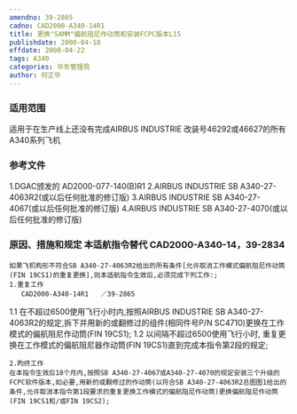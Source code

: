 ```yaml
---
amendno: 39-2865
cadno: CAD2000-A340-14R1
title: 更换"SAMM"偏航阻尼作动筒和安装FCPC版本L15
publishdate: 2000-04-18
effdate: 2000-04-22
tags: A340
categories: 华东管理局
author: 何正华
---
```


### 适用范围 
适用于在生产线上还没有完成AIRBUS INDUSTRIE 改装号46292或46627的所有A340系列飞机

<!--more-->
### 参考文件
1.DGAC颁发的 AD2000-077-140(B)R1 
2.AIRBUS
 INDUSTRIE SB A340-27-4063R2(或以后任何批准的修订版) 
3.AIRBUS
 INDUSTRIE SB A340-27-4067(或以后任何批准的修订版) 
4.AIRBUS
 INDUSTRIE SB A340-27-4070(或以后任何批准的修订版) 

### 原因、措施和规定 本适航指令替代 CAD2000-A340-14，39-2834 
    如果飞机构形不符合SB A340-27-4063R2给出的所有条件[允许取消工作模式偏航阻尼作动筒(FIN 19CS1)的重复更换],则本适航指令生效后,必须完成下列工作:; 
    1.重复工作 
       CAD2000-A340-14R1   ／39-2865 
1.1
 在不超过6500使用飞行小时内,按照AIRBUS INDUSTRIE SB A340-27-4063R2的规定,拆下并用新的或翻修过的组件(相同件号P/N SC4710)更换在工作模式的偏航阻尼作动筒(FIN 19CS1); 
1.2
 以间隔不超过6500使用飞行小时, 重复更换在工作模式的偏航阻尼器作动筒(FIN 19CS1)直到完成本指令第2段的规定; 

    2.昀终工作 
    在本指令生效后18个月内,按照SB A340-27-4067或A340-27-4070的规定安装三个升级的FCPC软件版本,如必要,用新的或翻修过的作动筒(以符合SB A340-27-4063R2总图图1给出的条件,允许取消本指令第1段要求的重复更换工作模式的偏航阻尼作动筒)更换偏航阻尼作动筒(FIN 19CS1和/或FIN 19CS2); 
